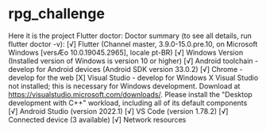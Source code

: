 # rpg_challenge
 Here it is the project Flutter doctor: 
 Doctor summary (to see all details, run flutter doctor -v):
[√] Flutter (Channel master, 3.9.0-15.0.pre.10, on Microsoft Windows [versÆo 10.0.19045.2965], locale pt-BR)
[√] Windows Version (Installed version of Windows is version 10 or higher)
[√] Android toolchain - develop for Android devices (Android SDK version 33.0.2)
[√] Chrome - develop for the web
[X] Visual Studio - develop for Windows
    X Visual Studio not installed; this is necessary for Windows development.
      Download at https://visualstudio.microsoft.com/downloads/.
      Please install the "Desktop development with C++" workload, including all of its default components
[√] Android Studio (version 2022.1)
[√] VS Code (version 1.78.2)
[√] Connected device (3 available)
[√] Network resources
